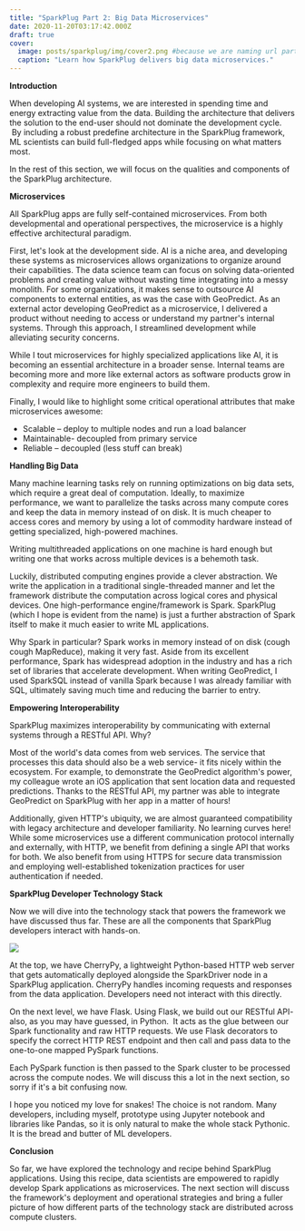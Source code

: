 ```yaml
---
title: "SparkPlug Part 2: Big Data Microservices"
date: 2020-11-20T03:17:42.000Z
draft: true
cover:
  image: posts/sparkplug/img/cover2.png #because we are naming url part1 relative name does not work with routing system
  caption: "Learn how SparkPlug delivers big data microservices."
---
```



**Introduction**

When developing AI systems, we are interested in spending time and energy extracting value from the data. Building the architecture that delivers the solution to the end-user should not dominate the development cycle.  By including a robust predefine architecture in the SparkPlug framework, ML scientists can build full-fledged apps while focusing on what matters most. 

In the rest of this section, we will focus on the qualities and components of the SparkPlug architecture. 

  

**Microservices**

All SparkPlug apps are fully self-contained microservices. From both developmental and operational perspectives, the microservice is a highly effective architectural paradigm.

First, let's look at the development side. AI is a niche area, and developing these systems as microservices allows organizations to organize around their capabilities. The data science team can focus on solving data-oriented problems and creating value without wasting time integrating into a messy monolith. For some organizations, it makes sense to outsource AI components to external entities, as was the case with GeoPredict. As an external actor developing GeoPredict as a microservice, I delivered a product without needing to access or understand my partner's internal systems. Through this approach, I streamlined development while alleviating security concerns.

While I tout microservices for highly specialized applications like AI, it is becoming an essential architecture in a broader sense. Internal teams are becoming more and more like external actors as software products grow in complexity and require more engineers to build them.

Finally, I would like to highlight some critical operational attributes that make microservices awesome:

*   Scalable – deploy to multiple nodes and run a load balancer
*   Maintainable- decoupled from primary service
*   Reliable – decoupled (less stuff can break)

**Handling Big Data** 

Many machine learning tasks rely on running optimizations on big data sets, which require a great deal of computation. Ideally, to maximize performance, we want to parallelize the tasks across many compute cores and keep the data in memory instead of on disk. It is much cheaper to access cores and memory by using a lot of commodity hardware instead of getting specialized, high-powered machines. 

Writing multithreaded applications on one machine is hard enough but writing one that works across multiple devices is a behemoth task.

Luckily, distributed computing engines provide a clever abstraction. We write the application in a traditional single-threaded manner and let the framework distribute the computation across logical cores and physical devices. One high-performance engine/framework is Spark. SparkPlug (which I hope is evident from the name) is just a further abstraction of Spark itself to make it much easier to write ML applications. 

Why Spark in particular? Spark works in memory instead of on disk (cough cough MapReduce), making it very fast. Aside from its excellent performance, Spark has widespread adoption in the industry and has a rich set of libraries that accelerate development. When writing GeoPredict, I used SparkSQL instead of vanilla Spark because I was already familiar with SQL, ultimately saving much time and reducing the barrier to entry.

  

**Empowering Interoperability** 

SparkPlug maximizes interoperability by communicating with external systems through a RESTful API. Why?

Most of the world's data comes from web services. The service that processes this data should also be a web service- it fits nicely within the ecosystem. For example, to demonstrate the GeoPredict algorithm's power, my colleague wrote an iOS application that sent location data and requested predictions. Thanks to the RESTful API, my partner was able to integrate GeoPredict on SparkPlug with her app in a matter of hours!

Additionally, given HTTP's ubiquity, we are almost guaranteed compatibility with legacy architecture and developer familiarity. No learning curves here! While some microservices use a different communication protocol internally and externally, with HTTP, we benefit from defining a single API that works for both. We also benefit from using HTTPS for secure data transmission and employing well-established tokenization practices for user authentication if needed.

  

**SparkPlug Developer Technology Stack** 

Now we will dive into the technology stack that powers the framework we have discussed thus far. These are all the components that SparkPlug developers interact with hands-on. 

![](/posts/sparkplug/img/DevStack.png)

At the top, we have CherryPy, a lightweight Python-based HTTP web server that gets automatically deployed alongside the SparkDriver node in a SparkPlug application. CherryPy handles incoming requests and responses from the data application. Developers need not interact with this directly. 

On the next level, we have Flask. Using Flask, we build out our RESTful API- also, as you may have guessed, in Python.  It acts as the glue between our Spark functionality and raw HTTP requests. We use Flask decorators to specify the correct HTTP REST endpoint and then call and pass data to the one-to-one mapped PySpark functions.  

Each PySpark function is then passed to the Spark cluster to be processed across the compute nodes. We will discuss this a lot in the next section, so sorry if it's a bit confusing now. 

I hope you noticed my love for snakes! The choice is not random. Many developers, including myself, prototype using Jupyter notebook and libraries like Pandas, so it is only natural to make the whole stack Pythonic. It is the bread and butter of ML developers.

  

**Conclusion**

So far, we have explored the technology and recipe behind SparkPlug applications. Using this recipe, data scientists are empowered to rapidly develop Spark applications as microservices. The next section will discuss the framework's deployment and operational strategies and bring a fuller picture of how different parts of the technology stack are distributed across compute clusters.
